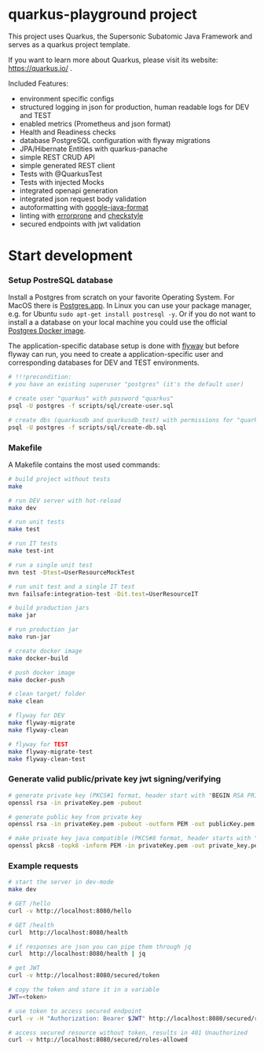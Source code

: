 # quarkus-playground project

This project uses Quarkus, the Supersonic Subatomic Java Framework and
serves as a quarkus project template.

If you want to learn more about Quarkus, please visit its website:
https://quarkus.io/ .

Included Features:

* environment specific configs
* structured logging in json for production, human readable logs for DEV and TEST
* enabled metrics (Prometheus and json format)
* Health and Readiness checks
* database PostgreSQL configuration with flyway migrations
* JPA/Hibernate Entities with quarkus-panache
* simple REST CRUD API
* simple generated REST client
* Tests with @QuarkusTest
* Tests with injected Mocks
* integrated openapi generation
* integrated json request body validation
* autoformatting with [google-java-format](https://github.com/google/google-java-format)
* linting with [errorprone](https://errorprone.info/) and [checkstyle](https://maven.apache.org/plugins/maven-checkstyle-plugin/index.html)
* secured endpoints with jwt validation


# Start development

### Setup PostreSQL database

Install a Postgres from scratch on your favorite Operating System. For
MacOS there is [Postgres.app](https://postgresapp.com/). In Linux you
can use your package manager, e.g. for Ubuntu `sudo apt-get install
postresql -y`. Or if you do not want to install a a database on your local machine
you could use the official [Postgres Docker image](https://hub.docker.com/_/postgres).

The application-specific database setup is done with
[flyway](https://flywaydb.org/) but before flyway can run, you need to create a
application-specific user and corresponding databases for DEV and
TEST environments.

``` bash
# !!!precondition:
# you have an existing superuser "postgres" (it's the default user)

# create user "quarkus" with password "quarkus"
psql -U postgres -f scripts/sql/create-user.sql

# create dbs (quarkusdb and quarkusdb_test) with permissions for "quarkus" user
psql -U postgres -f scripts/sql/create-db.sql
```


### Makefile

A Makefile contains the most used commands:

``` bash
# build project without tests
make

# run DEV server with hot-reload
make dev

# run unit tests
make test

# run IT tests
make test-int

# run a single unit test
mvn test -Dtest=UserResourceMockTest

# run unit test and a single IT test
mvn failsafe:integration-test -Dit.test=UserResourceIT

# build production jars
make jar

# run production jar
make run-jar

# create docker image
make docker-build

# push docker image
make docker-push

# clean target/ folder
make clean

# flyway for DEV
make flyway-migrate
make flyway-clean

# flyway for TEST
make flyway-migrate-test
make flyway-clean-test
```


### Generate valid public/private key jwt signing/verifying

``` bash
# generate private key (PKCS#1 format, header start with "BEGIN RSA PRIVATE KEY")
openssl rsa -in privateKey.pem -pubout

# generate public key from private key
openssl rsa -in privateKey.pem -pubout -outform PEM -out publicKey.pem

# make private key java compatible (PKCS#8 format, header starts with "BEGIN PRIVATE KEY")
openssl pkcs8 -topk8 -inform PEM -in privateKey.pem -out private_key.pem -nocrypt
```


### Example requests

``` bash
# start the server in dev-mode
make dev

# GET /hello
curl -v http://localhost:8080/hello

# GET /health
curl  http://localhost:8080/health

# if responses are json you can pipe them through jq
curl  http://localhost:8080/health | jq

# get JWT
curl -v http://localhost:8080/secured/token

# copy the token and store it in a variable
JWT=<token>

# use token to access secured endpoint
curl -v -H "Authorization: Bearer $JWT" http://localhost:8080/secured/roles-allowed

# access secured resource without token, results in 401 Unauthorized
curl -v http://localhost:8080/secured/roles-allowed
```
